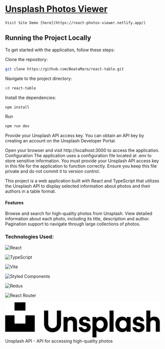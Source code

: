 # [Unsplash Photos Viewer](https://react-photos-viewer.netlify.app/)

    Visit Site Demo [here](https://react-photos-viewer.netlify.app/)

## Running the Project Locally

To get started with the application, follow these steps:

Clone the repository:

```bash
git clone https://github.com/BeataMaro/react-table.git
```

Navigate to the project directory:

```bash
cd react-table
```

Install the dependencies:

```bash
npm install
```

Run

```bash
npm run dev
```

Provide your Unsplash API access key. You can obtain an API key by creating an account on the Unsplash Developer Portal.

Open your browser and visit http://localhost:3000 to access the application.
Configuration
The application uses a configuration file located at .env to store sensitive information. You must provide your Unsplash API access key in this file for the application to function correctly. Ensure you keep this file private and do not commit it to version control.

This project is a web application built with React and TypeScript that utilizes the Unsplash API to display selected information about photos and their authors in a table format.

#### Features

Browse and search for high-quality photos from Unsplash.
View detailed information about each photo, including its title, description and author.
Pagination support to navigate through large collections of photos.

### Technologies Used:

![React](https://img.shields.io/badge/react-%2320232a.svg?style=for-the-badge&logo=react&logoColor=%2361DAFB)

![TypeScript](https://img.shields.io/badge/typescript-%23007ACC.svg?style=for-the-badge&logo=typescript&logoColor=white)

![Vite](https://img.shields.io/badge/vite-%23646CFF.svg?style=for-the-badge&logo=vite&logoColor=white) 

![Styled Components](https://img.shields.io/badge/styled--components-DB7093?style=for-the-badge&logo=styled-components&logoColor=white)

![Redux](https://img.shields.io/badge/redux-%23593d88.svg?style=for-the-badge&logo=redux&logoColor=white)

![React Router](https://img.shields.io/badge/React_Router-CA4245?style=for-the-badge&logo=react-router&logoColor=white)

![unsplash logo](./src/assets//Unsplash_Logo_Full.png)Unsplash API - API for accessing high-quality photos
